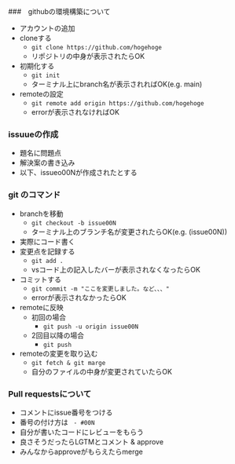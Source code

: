 ###　githubの環境構築について
- アカウントの追加
- cloneする
    - ```git clone https://github.com/hogehoge ```
    - リポジトリの中身が表示されたらOK
- 初期化する
    - ```git init ```
    - ターミナル上にbranch名が表示されればOK(e.g. main)
- remoteの設定
    - ```git remote add origin https://github.com/hogehoge ```
    - errorが表示されなければOK
### issuueの作成
- 題名に問題点
- 解決案の書き込み
- 以下、issueo00Nが作成されたとする
### git のコマンド
- branchを移動
    - ``` git checkout -b issue00N ```
    - ターミナル上のブランチ名が変更されたらOK(e.g. (issue00N))
- 実際にコード書く
- 変更点を記録する
    - ``` git add . ```
    - vsコード上の記入したバーが表示されなくなったらOK
- コミットする
    - ``` git commit -m "ここを変更しました。など、、、" ```
    - errorが表示されなかったらOK
- remoteに反映
    - 初回の場合
        - ``` git push -u origin issue00N ``` 
    - 2回目以降の場合
        - ``` git push ```
- remoteの変更を取り込む
    - ```git fetch & git marge```
    - 自分のファイルの中身が変更されていたらOK
### Pull requestsについて
- コメントにissue番号をつける
- 番号の付け方は ``` - #00N``` 
- 自分が書いたコードにレビューをもらう
- 良さそうだったらLGTMとコメント & approve
- みんなからapproveがもらえたらmerge




    











